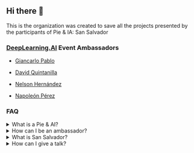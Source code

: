 ## Hi there 👋

This is the organization was created to save all the projects presented by the participants of Pie & IA: San Salvador

### [DeepLearning.AI](https://www.deeplearning.ai/) Event Ambassadors

- [Giancarlo Pablo](https://github.com/gpablo6)

- [David Quintanilla](https://github.com/davequinta)

- [Nelson Hernández](https://github.com/nelsondev19)

- [Napoleón Pérez](https://github.com/napo178)

### FAQ

<details>
<summary>What is a Pie & AI?</summary>

Pie & AI is a series from [DeepLearning.AI](https://www.deeplearning.ai/). AI meetings hosted independently by the [global AI community](https://www.deeplearning.ai/events/). Events typically include conversations with world leaders, thought-provoking discussions, networking opportunities with your fellow learners, hands-on project practice, and cakes (or other desserts of your choice).

</details>

<details>
<summary>How can I be an ambassador?</summary>

The requirements are that you like to teach or organize AI
events, click here to
[apply now](https://www.deeplearning.ai/ambassador/).
</a>

</details>

<details>
<summary>What is San Salvador?</summary>
San Salvador is the capital of the country El Salvador, the Pie & AI are events in every city in the world.
</details>

<details>
<summary>How can I give a talk?</summary>
You can send us an email *pieaisv@gmail.com* or you can also write to the ambassadors personally on Twitter.
</details>
